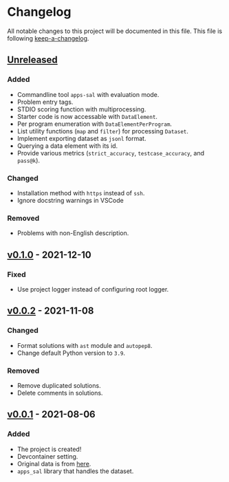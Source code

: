 # Changelog
All notable changes to this project will be documented in this file.
This file is following [keep-a-changelog](https://keepachangelog.com).

## [Unreleased](https://github.com/kupl/apps-sal)

### Added
- Commandline tool `apps-sal` with evaluation mode.
- Problem entry tags.
- STDIO scoring function with multiprocessing.
- Starter code is now accessable with `DataElement`.
- Per program enumeration with `DataElementPerProgram`.
- List utility functions (`map` and `filter`) for processing `Dataset`.
- Implement exporting dataset as `jsonl` format.
- Querying a data element with its id.
- Provide various metrics (`strict_accuracy`, `testcase_accuracy`, and `pass@k`).

### Changed
- Installation method with `https` instead of `ssh`.
- Ignore docstring warnings in VSCode

### Removed
- Problems with non-English description.

## [v0.1.0](https://github.com/kupl/apps-sal/releases/v0.1.0) - 2021-12-10

### Fixed
- Use project logger instead of configuring root logger.

## [v0.0.2](https://github.com/kupl/apps-sal/releases/v0.0.2) - 2021-11-08

### Changed
- Format solutions with `ast` module and `autopep8`.
- Change default Python version to `3.9`.

### Removed
- Remove duplicated solutions.
- Delete comments in solutions.

## [v0.0.1](https://github.com/kupl/apps-sal/releases/v0.0.1) - 2021-08-06

### Added
- The project is created!
- Devcontainer setting.
- Original data is from [here](https://github.com/hendrycks/apps).
- `apps_sal` library that handles the dataset.
